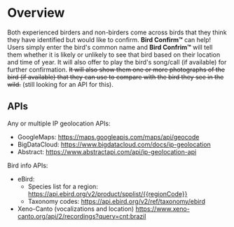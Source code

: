 # Overview

Both experienced birders and non-birders come across birds that they think they have identified but would like to confirm. **Bird Confirm&trade;** can help! Users simply enter the bird's common name and **Bird Confrim&trade;** will tell them whether it is likely or unlikely to see that bird based on their location and time of year. It will also offer to play the bird's song/call (if available) for further confirmation. ~~It will also show them one or more photographs of the bird (if available) that they can use to compare with the bird they see in the wild.~~ (still looking for an API for this). 

## APIs

Any or multiple IP geolocation APIs:
* GoogleMaps: https://maps.googleapis.com/maps/api/geocode
* BigDataCloud: https://www.bigdatacloud.com/docs/ip-geolocation
* Abstract: https://www.abstractapi.com/api/ip-geolocation-api

Bird info APIs:
* eBird:
    * Species list for a region: https://api.ebird.org/v2/product/spplist/{{regionCode}}
    * Taxonomy codes: https://api.ebird.org/v2/ref/taxonomy/ebird
* Xeno-Canto (vocalizations and location) https://www.xeno-canto.org/api/2/recordings?query=cnt:brazil